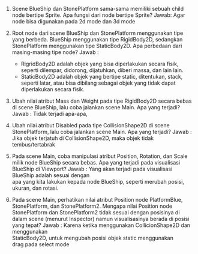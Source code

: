 
1. Scene BlueShip dan StonePlatform sama-sama memiliki sebuah child node bertipe Sprite. Apa fungsi dari node bertipe Sprite?
   Jawab:
   Agar node bisa digunakan pada 2d mode dan 3d mode

2. Root node dari scene BlueShip dan StonePlatform menggunakan tipe yang berbeda. BlueShip menggunakan tipe RigidBody2D, sedangkan StonePlatform menggunakan tipe StaticBody2D. Apa perbedaan dari masing-masing tipe node?
   Jawab :
   - RigridBody2D adalah objek yang bisa diperlakukan secara fisik, seperti dilempar, didorong, dijatuhkan, diberi massa, dan lain lain.
   - StaticBody2D adalah objek yang bertipe static, ditentukan, stack, seperti latar, atau bisa dibilang sebagai objek yang tidak dapat diperlakukan secara fisik.

3. Ubah nilai atribut Mass dan Weight pada tipe RigidBody2D secara bebas di scene BlueShip, lalu coba jalankan scene Main. Apa yang terjadi?
   Jawab :
   Tidak terjadi apa-apa,

4. Ubah nilai atribut Disabled pada tipe CollisionShape2D di scene StonePlatform, lalu coba jalankan scene Main. Apa yang terjadi?
   Jawab :
   Jika objek terjatuh di CollisionShape2D, maka objek tidak         
   tembus/tertabrak 

5. Pada scene Main, coba manipulasi atribut Position, Rotation, dan Scale milik node BlueShip secara bebas. Apa yang terjadi pada visualisasi BlueShip di Viewport?
   Jawab :
   Yang akan terjadi pada visualisasi BlueShip adalah sesuai dengan   
   apa yang kita lakukan kepada node BlueShip, seperti merubah 
   posisi, ukuran, dan rotasi.

6. Pada scene Main, perhatikan nilai atribut Position node PlatformBlue, StonePlatform, dan StonePlatform2. Mengapa nilai Position node StonePlatform dan StonePlatform2 tidak sesuai dengan posisinya di dalam scene (menurut Inspector) namun visualisasinya berada di posisi yang tepat?
   Jawab :
   Karena ketika menggunakan CollicionShape2D dan menggunakan    
   StaticBody2D, untuk mengubah posisi objek static menggunakan   
   drag pada select mode
